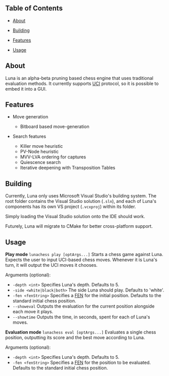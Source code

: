 ## Table of Contents

*  [About](#about)

*  [Building](#building)

* [Features](#features)

*  [Usage](#usage)

## About

Luna is an alpha-beta pruning based chess engine that uses traditional evaluation methods.
It currently supports [UCI](https://en.wikipedia.org/wiki/Universal_Chess_Interface) protocol, so it is possible to embed it into a GUI.

## Features

- Move generation
	- Bitboard based move-generation

- Search features
	 - Killer move heuristic
	 - PV-Node heuristic
	 - MVV-LVA ordering for captures
	 - Quiescence search
	 - Iterative deepening with Transposition Tables

## Building
Currently, Luna only uses Microsoft Visual Studio's building system. The root folder contains the Visual Studio solution (```.sln```), and each of Luna's components has its own VS project (```.vcxproj```) within its folder.

Simply loading the Visual Studio solution onto the IDE should work.

Futurely, Luna will migrate to CMake for better cross-platform support.


## Usage
**Play mode**
```lunachess play [optArgs...]```
Starts a chess game against Luna. Expects the user to input UCI-based chess moves.
Whenever it is Luna's turn, it will output the UCI moves it chooses.

Arguments (optional):

 - ```-depth <int>``` Specifies Luna's depth. Defaults to 5.
 - ```-side <white|black|both>``` The side Luna should play. Defaults to 'white'.
 - ```-fen <fenString>``` Specifies a [FEN](https://en.wikipedia.org/wiki/Forsyth%E2%80%93Edwards_Notation) for the initial position. Defaults to the  standard initial chess position.
 - ```--showeval``` Outputs the evaluation for the current position alongside each move it plays.
 - ```--showtime``` Outputs the time, in seconds, spent for each of Luna's moves.
 
**Evaluation mode**
```lunachess eval [optArgs...]```
Evaluates a single chess position, outputting its score and the best move according to Luna.

Arguments (optional):

 - ```-depth <int>``` Specifies Luna's depth. Defaults to 5.
 - ```-fen <fenString>``` Specifies a [FEN](https://en.wikipedia.org/wiki/Forsyth%E2%80%93Edwards_Notation) for the position to be evaluated. Defaults to the  standard initial chess position.

